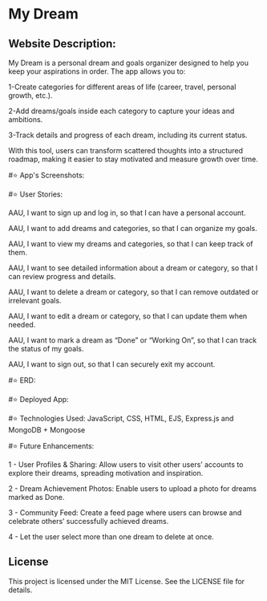 # My Dream

## Website Description:

<p> My Dream is a personal dream and goals organizer designed to help you keep your aspirations in order. The app allows you to:

1-Create categories for different areas of life (career, travel, personal growth, etc.).

2-Add dreams/goals inside each category to capture your ideas and ambitions.

3-Track details and progress of each dream, including its current status.

With this tool, users can transform scattered thoughts into a structured roadmap, making it easier to stay motivated and measure growth over time.</p>

#⭐ App's Screenshots:

#⭐ User Stories:

AAU, I want to sign up and log in, so that I can have a personal account.<br>

AAU, I want to add dreams and categories, so that I can organize my goals.<br>

AAU, I want to view my dreams and categories, so that I can keep track of them.<br>

AAU, I want to see detailed information about a dream or category, so that I can review progress and details.<br>

AAU, I want to delete a dream or category, so that I can remove outdated or irrelevant goals.<br>

AAU, I want to edit a dream or category, so that I can update them when needed.<br>

AAU, I want to mark a dream as “Done” or “Working On”, so that I can track the status of my goals.<br>

AAU, I want to sign out, so that I can securely exit my account.<br>

#⭐ ERD:



#⭐ Deployed App:

#⭐ Technologies Used: 
JavaScript, CSS, HTML, EJS, Express.js and MongoDB + Mongoose<br>

#⭐ Future Enhancements:


1 - User Profiles & Sharing: Allow users to visit other users’ accounts to explore their dreams, spreading motivation and inspiration.<br>

2 - Dream Achievement Photos: Enable users to upload a photo for dreams marked as Done.<br>

3 - Community Feed: Create a feed page where users can browse and celebrate others’ successfully achieved dreams.<br>

4 - Let the user select more than one dream to delete at once.<br>


## License
This project is licensed under the MIT License. See the LICENSE file for details.


